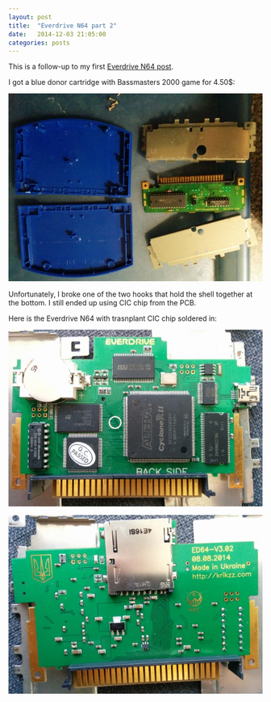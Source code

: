 ```yaml
---
layout: post
title:  "Everdrive N64 part 2"
date:   2014-12-03 21:05:00
categories: posts
---
```


This is a follow-up to my first [Everdrive N64 post](http://www.oboroc.com/posts/2014/11/29/everdrive-n64/).

I got a blue donor cartridge with Bassmasters 2000 game for 4.50$:

![Blue donor](/img/2014-12-03-everdrive-n64-1.jpg)

Unfortunately, I broke one of the two hooks that hold the shell together at the bottom.
I still ended up using CIC chip from the PCB.

Here is the Everdrive N64 with trasnplant CIC chip soldered in:

![Transplant CIC chip front](/img/2014-12-03-everdrive-n64-2.jpg)

![Transplant CIC chip back](/img/2014-12-03-everdrive-n64-3.jpg)
